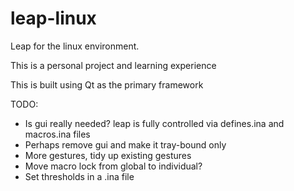 # leap-linux
Leap for the linux environment. 

This is a personal project and learning experience

This is built using Qt as the primary framework

TODO:

* Is gui really needed? leap is fully controlled via defines.ina and macros.ina files
* Perhaps remove gui and make it tray-bound only
* More gestures, tidy up existing gestures
* Move macro lock from global to individual?
* Set thresholds in a .ina file
